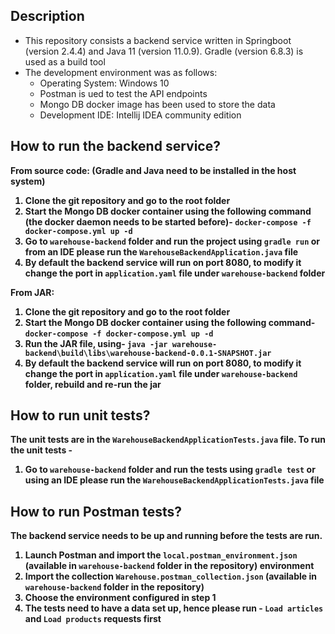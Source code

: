 ## Description
* This repository consists a backend service written in Springboot (version 2.4.4) and Java 11 (version 11.0.9). Gradle (version 6.8.3) is used as a build tool
* The development environment was as follows:
    - Operating System: Windows 10
    - Postman is ued to test the API endpoints 
    - Mongo DB docker image has been used to store the data
    - Development IDE: Intellij IDEA community edition


## How to run the backend service?
<b>From source code:<b> (Gradle and Java need to be installed in the host system)
1. Clone the git repository and go to the root folder
2. Start the Mongo DB docker container using the following command (the docker daemon needs to be started before)-
`docker-compose -f docker-compose.yml up -d`
3. Go to `warehouse-backend` folder and run the project using
`gradle run` or from an IDE please run the `WarehouseBackendApplication.java` file
4. By default the backend service will run on port 8080, to modify it change the port in `application.yaml` file under `warehouse-backend` folder   

<b>From JAR:<b>
1. Clone the git repository and go to the root folder
2. Start the Mongo DB docker container using the following command-
`docker-compose -f docker-compose.yml up -d`
3. Run the JAR file, using-
`java -jar warehouse-backend\build\libs\warehouse-backend-0.0.1-SNAPSHOT.jar`
4. By default the backend service will run on port 8080, to modify it change the port in `application.yaml` file under `warehouse-backend` folder, rebuild and re-run the jar

## How to run unit tests?
The unit tests are in the `WarehouseBackendApplicationTests.java` file. To run the unit tests -
1. Go to `warehouse-backend` folder and run the tests using
`gradle test` or using an IDE please run the `WarehouseBackendApplicationTests.java` file

## How to run Postman tests?
The backend service needs to be up and running before the tests are run.
1. Launch Postman and import the `local.postman_environment.json` (available in `warehouse-backend` folder in the repository) environment
2. Import the collection `Warehouse.postman_collection.json` (available in `warehouse-backend` folder in the repository)
3. Choose the environment configured in step 1
4. The tests need to have a data set up, hence please run -
`Load articles` and `Load products` requests first
